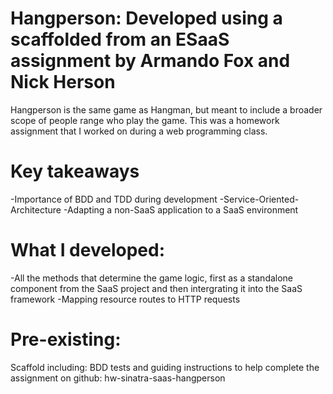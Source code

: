 Hangperson: Developed using a scaffolded from an ESaaS assignment by Armando Fox and Nick Herson
=================================================================================================

Hangperson is the same game as Hangman, but meant to include a broader scope of people range who play the game. This was a homework assignment that I worked on during a web programming class.

Key takeaways
==============
-Importance of BDD and TDD during development
-Service-Oriented-Architecture
-Adapting a non-SaaS application to a SaaS environment 

What I developed:
=================

-All the methods that determine the game logic, first as a standalone component from the SaaS project and then   intergrating it into the SaaS framework
-Mapping resource routes to HTTP requests


Pre-existing:
=================
   Scaffold including: BDD tests and guiding instructions to help complete the assignment
   on github: hw-sinatra-saas-hangperson 

